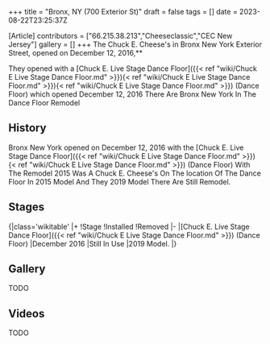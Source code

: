 +++
title = "Bronx, NY (700 Exterior St)"
draft = false
tags = []
date = 2023-08-22T23:25:37Z

[Article]
contributors = ["66.215.38.213","Cheeseclassic","CEC New Jersey"]
gallery = []
+++
The Chuck E. Cheese's in Bronx New York Exterior Street, opened on December 12, 2016,**


They opened with a [Chuck E. Live Stage Dance Floor]({{< ref "wiki/Chuck E Live Stage Dance Floor.md" >}}){< ref "wiki/Chuck E Live Stage Dance Floor.md" >}}){< ref "wiki/Chuck E Live Stage Dance Floor.md" >}}) (Dance Floor) which opened December 12, 2016
There Are Bronx New York
In The Dance Floor Remodel

## History ##
Bronx New York opened on December 12, 2016 with the [Chuck E. Live Stage Dance Floor]({{< ref "wiki/Chuck E Live Stage Dance Floor.md" >}}){< ref "wiki/Chuck E Live Stage Dance Floor.md" >}}) (Dance Floor)
With The Remodel 2015 Was A Chuck E. Cheese's
On The location Of The Dance Floor
In 2015 Model And They 2019 Model There Are Still Remodel.

## Stages ##
{|class='wikitable'
|+
!Stage
!Installed
!Removed
|-
|[Chuck E. Live Stage Dance Floor]({{< ref "wiki/Chuck E Live Stage Dance Floor.md" >}}) (Dance Floor)
|December 2016
|Still In Use
|2019 Model.
|}

## Gallery ##
TODO
## Videos ##
TODO